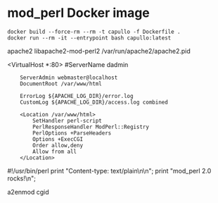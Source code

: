 # mod_perl Docker image

```shell
docker build --force-rm --rm -t capullo -f Dockerfile .
docker run --rm -it --entrypoint bash capullo:latest
```

apache2
libapache2-mod-perl2
/var/run/apache2/apache2.pid

<VirtualHost *:80>
        #ServerName dadmin

        ServerAdmin webmaster@localhost
        DocumentRoot /var/www/html

        ErrorLog ${APACHE_LOG_DIR}/error.log
        CustomLog ${APACHE_LOG_DIR}/access.log combined

        <Location /var/www/html>
            SetHandler perl-script
            PerlResponseHandler ModPerl::Registry
            PerlOptions +ParseHeaders
            Options +ExecCGI
            Order allow,deny
            Allow from all
        </Location>

</VirtualHost>

#!/usr/bin/perl
print "Content-type: text/plain\n\n";
print "mod_perl 2.0 rocks!\n";

a2enmod cgid